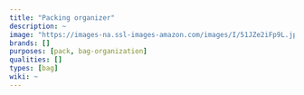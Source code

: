 ```yaml
---
title: "Packing organizer"
description: ~
image: "https://images-na.ssl-images-amazon.com/images/I/51JZe2iFp9L.jpg"
brands: []
purposes: [pack, bag-organization]
qualities: []
types: [bag]
wiki: ~
---
```

